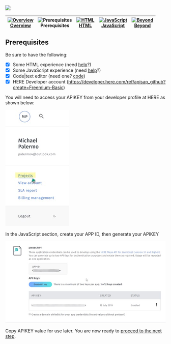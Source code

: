<img src="./here_workshop.png" width="890" />

| [![Overview](../../images/01_off.png)<br>Overview](./README.md) | ![Prerequisites](../../images/02.png)<br>Prerequisites | [![HTML](../../images/03_off.png)<br>HTML](./03.md) | [![JavaScript](../../images/04_off.png)<br>JavaScript](./04.md) | [![Beyond](../../images/05_off.png)<br>Beyond](./05.md)
| :---: | :---: | :---: | :---: | :---: |

## Prerequisites

Be sure to have the following:

- [X] Some HTML experience (need [help](https://www.w3schools.com/html/default.asp)?) 
- [X] Some JavaScript experience (need [help](https://www.w3schools.com/js/default.asp)?)
- [X] Code|text editor (need one? [code](https://code.visualstudio.com/))
- [X] HERE Developer account (https://developer.here.com/ref/apisap_github?create=Freemium-Basic)

You will need to access your APIKEY from your developer profile at HERE as shown below:

![HERE Projects](../../images/portal_projects.jpg)

In the JavaScript section, create your APP ID, then generate your APIKEY

![HERE Projects](../../images/portal_generate.jpg)


Copy APIKEY value for use later. You are now ready to [proceed to the next step](./03.md).
